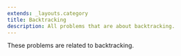 ```yaml
---
extends: _layouts.category
title: Backtracking
description: All problems that are about backtracking.
---
```


These problems are related to backtracking.
